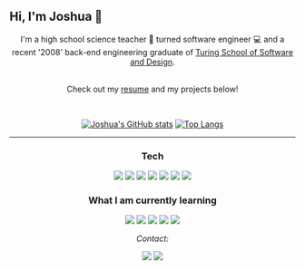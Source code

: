 ## Hi, I'm Joshua 👋
<div align="center">I'm a high school science teacher &#x1f34e; turned software engineer 	&#128187; and a recent '2008' back-end engineering graduate of <a href="https://turing.io/?gclid=Cj0KCQiA-aGCBhCwARIsAHDl5x-ooZ2pSMwpW_SjZGBO2JGSn7BeomX0yvrpSeCvoYb7VzIY-1An66waAolCEALw_wcB">Turing School of Software and Design</a>.  

<br>
<br>

Check out my [resume](https://jdcarey128.github.io/) and my projects below!

<br>

[![Joshua's GitHub stats](https://github-readme-stats.vercel.app/api?username=jdcarey128&show_icons=true&theme=onedark&count_private=true&hide=stars)](https://github.com/jdcarey128/github-readme-stats) [![Top Langs](https://github-readme-stats.vercel.app/api/top-langs/?username=jdcarey128&theme=onedark&layout=compact)](https://github.com/jdcarey128/github-readme-stats)

--- 
### Tech

![](https://img.shields.io/badge/-ruby-CC342D?style=for-the-badge&logo=ruby&logoColor=white) ![](https://img.shields.io/badge/-Rails-CC0000?logo=ruby-on-rails&style=for-the-badge) ![](https://img.shields.io/badge/-html5-E34F26?logo=html5&logoColor=white&style=for-the-badge)
![](https://img.shields.io/badge/-GraphQL-E10098?logo=GraphQL&style=for-the-badge) ![](https://img.shields.io/badge/-PostgreSQL-336791?logo=PostgreSQL&style=for-the-badge) ![](https://img.shields.io/badge/-Travis_CI-3EAAAF?logo=travis&style=for-the-badge) ![](https://img.shields.io/badge/-Heroku-430098?logo=heroku&style=for-the-badge)


### What I am currently learning 

![](https://img.shields.io/badge/-JavaScript-F7DF1E?style=for-the-badge&logo=JavaScript&logoColor=black) ![](https://img.shields.io/badge/-Vue.js-4FC08D?style=for-the-badge&logo=Vue.js&logoColor=white) ![](https://img.shields.io/badge/-React-61DAFB?style=for-the-badge&logo=react&logoColor=black) ![](https://img.shields.io/badge/-Python-informational?style=for-the-badge&logo=python&logoColor=white&color=3776AB) ![](https://img.shields.io/badge/-Flask-000000?style=for-the-badge&logo=flask&logoColor=white)


*Contact:*

[![](https://img.shields.io/badge/Gmail--EA4335?logo=gmail&style=social)](mailto:jdcarey128@gmail.com)
[![](https://img.shields.io/badge/LinkedIn--EA4335?logo=linkedin&style=social)](https://www.linkedin.com/in/carey-joshua/)

</div>


<!-- ![](https://img.shields.io/badge/-node.js-339933?style=for-the-badge&logo=node.js&logoColor=white) -->

